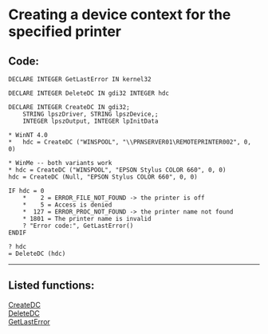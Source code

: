 
# Creating a device context for the specified printer

## Code:
```foxpro  
DECLARE INTEGER GetLastError IN kernel32

DECLARE INTEGER DeleteDC IN gdi32 INTEGER hdc

DECLARE INTEGER CreateDC IN gdi32;
	STRING lpszDriver, STRING lpszDevice,;
	INTEGER lpszOutput, INTEGER lpInitData

* WinNT 4.0
*	hdc = CreateDC ("WINSPOOL", "\\PRNSERVER01\REMOTEPRINTER002", 0, 0)

* WinMe -- both variants work
* hdc = CreateDC ("WINSPOOL", "EPSON Stylus COLOR 660", 0, 0)
hdc = CreateDC (Null, "EPSON Stylus COLOR 660", 0, 0)

IF hdc = 0
	*    2 = ERROR_FILE_NOT_FOUND -> the printer is off
	*    5 = Access is denied
	*  127 = ERROR_PROC_NOT_FOUND -> the printer name not found
	* 1801 = The printer name is invalid
	? "Error code:", GetLastError()
ENDIF

? hdc
= DeleteDC (hdc)  
```  
***  


## Listed functions:
[CreateDC](../libraries/gdi32/CreateDC.md)  
[DeleteDC](../libraries/gdi32/DeleteDC.md)  
[GetLastError](../libraries/kernel32/GetLastError.md)  

